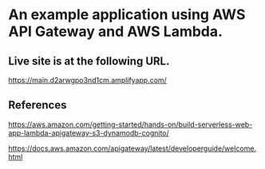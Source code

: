 # An example application using AWS API Gateway and AWS Lambda.

## Live site is at the following URL.

https://main.d2arwgpo3nd1cm.amplifyapp.com/

## References

https://aws.amazon.com/getting-started/hands-on/build-serverless-web-app-lambda-apigateway-s3-dynamodb-cognito/

https://docs.aws.amazon.com/apigateway/latest/developerguide/welcome.html
